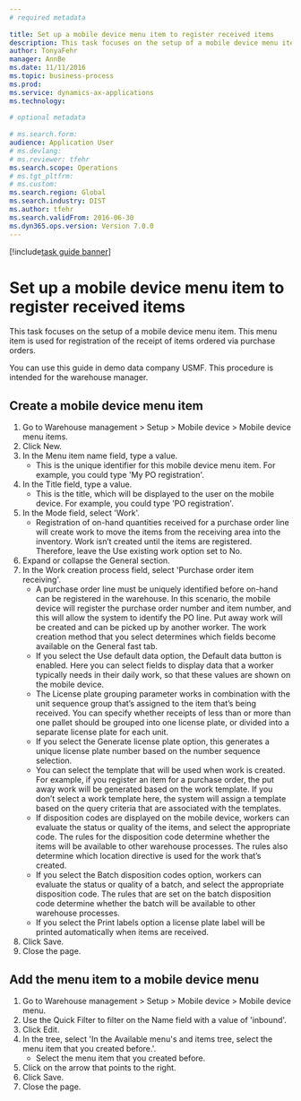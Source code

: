 ```yaml
--- 
# required metadata 
 
title: Set up a mobile device menu item to register received items
description: This task focuses on the setup of a mobile device menu item. 
author: TonyaFehr 
manager: AnnBe 
ms.date: 11/11/2016
ms.topic: business-process 
ms.prod:  
ms.service: dynamics-ax-applications 
ms.technology:  
 
# optional metadata 
 
# ms.search.form:   
audience: Application User 
# ms.devlang:  
# ms.reviewer: tfehr 
ms.search.scope: Operations 
# ms.tgt_pltfrm:  
# ms.custom:  
ms.search.region: Global
ms.search.industry: DIST
ms.author: tfehr 
ms.search.validFrom: 2016-06-30 
ms.dyn365.ops.version: Version 7.0.0 
---
```


[!include[task guide banner](../../includes/task-guide-banner.md)]

# Set up a mobile device menu item to register received items

This task focuses on the setup of a mobile device menu item. This menu item is used for registration of the receipt of items ordered via purchase orders. 

You can use this guide in demo data company USMF. This procedure is intended for the warehouse manager.


## Create a mobile device menu item
1. Go to Warehouse management > Setup > Mobile device > Mobile device menu items.
2. Click New.
3. In the Menu item name field, type a value.
    * This is the unique identifier for this mobile device menu item. For example, you could type 'My PO registration'.  
4. In the Title field, type a value.
    * This is the title, which will be displayed to the user on the mobile device. For example, you could type 'PO registration'.  
5. In the Mode field, select 'Work'.
    * Registration of on-hand quantities received for a purchase order line will create work to move the items from the receiving area into the inventory. Work isn’t created until the items are registered.  Therefore, leave the Use existing work option set to No.  
6. Expand or collapse the General section.
7. In the Work creation process field, select 'Purchase order item receiving'.
    * A purchase order line must be uniquely identified before on-hand can be registered in the warehouse. In this scenario, the mobile device will register the purchase order number and item number, and this will allow the system to identify the PO line. Put away work will be created and can be picked up by another worker.    The work creation method that you select determines which fields become available on the General fast tab.  
    * If you select the Use default data option, the Default data button is enabled. Here you can select fields to display data that a worker typically needs in their daily work, so that these values are shown on the mobile device.  
    * The License plate grouping parameter  works in combination with the unit sequence group that’s assigned to the item that’s being received. You can specify whether receipts of less than or more than one pallet should be grouped into one license plate, or divided into a separate license plate for each unit.  
    * If you select the Generate license plate  option, this generates a unique license plate number based on the number sequence selection.   
    * You can select the template that will be used when work is created. For example, if you register an item for a purchase order, the put away work will be generated based on the work template. If you don’t select a work template here, the system will assign a template based on the query criteria that are associated with the templates.  
    * If disposition codes are displayed on the mobile device, workers can evaluate the status or quality of the items, and select the appropriate code. The rules for  the disposition code determine whether the items will be available to other warehouse processes. The rules also determine which location directive is used for the work that’s created.   
    * If you select the Batch disposition codes option, workers can evaluate the status or quality of a batch, and select the appropriate disposition code.  The rules that are set on the batch disposition code determine whether the batch will be available to other warehouse processes.  
    * If you select the Print labels option a license plate label will be printed automatically when items are received.  
8. Click Save.
9. Close the page.

## Add the menu item to a mobile device menu
1. Go to Warehouse management > Setup > Mobile device > Mobile device menu.
2. Use the Quick Filter to filter on the Name field with a value of 'inbound'.
3. Click Edit.
4. In the tree, select 'In the Available menu's and items tree, select the menu item that you created before.'.
    * Select the menu item that you created before.  
5. Click on the arrow that points to the right.
6. Click Save.
7. Close the page.

